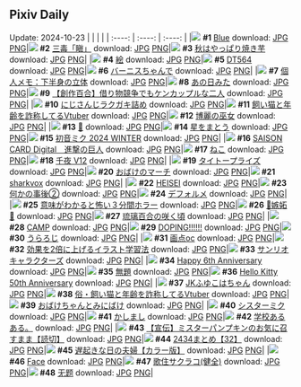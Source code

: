 ## Pixiv Daily
Update: 2024-10-23
|      |      |      |
| :----: | :----: | :----: |
|![](https://pixiv.microyu.workers.dev/c/240x480/img-master/img/2024/10/21/00/01/17/123527833_p0_master1200.jpg) **#1** [Blue](https://www.pixiv.net/artworks/123527833) download: [JPG](https://pixiv.microyu.workers.dev/img-original/img/2024/10/21/00/01/17/123527833_p0.jpg) [PNG](https://pixiv.microyu.workers.dev/img-original/img/2024/10/21/00/01/17/123527833_p0.png)|![](https://pixiv.microyu.workers.dev/c/240x480/img-master/img/2024/10/22/00/00/11/123556537_p0_master1200.jpg) **#2** [三毒「瞋」](https://www.pixiv.net/artworks/123556537) download: [JPG](https://pixiv.microyu.workers.dev/img-original/img/2024/10/22/00/00/11/123556537_p0.jpg) [PNG](https://pixiv.microyu.workers.dev/img-original/img/2024/10/22/00/00/11/123556537_p0.png)|![](https://pixiv.microyu.workers.dev/c/240x480/img-master/img/2024/10/22/20/05/02/123577236_p0_master1200.jpg) **#3** [秋はやっぱり焼き芋](https://www.pixiv.net/artworks/123577236) download: [JPG](https://pixiv.microyu.workers.dev/img-original/img/2024/10/22/20/05/02/123577236_p0.jpg) [PNG](https://pixiv.microyu.workers.dev/img-original/img/2024/10/22/20/05/02/123577236_p0.png)|
|![](https://pixiv.microyu.workers.dev/c/240x480/img-master/img/2024/10/21/01/32/06/123531086_p0_master1200.jpg) **#4** [絵](https://www.pixiv.net/artworks/123531086) download: [JPG](https://pixiv.microyu.workers.dev/img-original/img/2024/10/21/01/32/06/123531086_p0.jpg) [PNG](https://pixiv.microyu.workers.dev/img-original/img/2024/10/21/01/32/06/123531086_p0.png)|![](https://pixiv.microyu.workers.dev/c/240x480/img-master/img/2024/10/22/00/00/45/123556665_p0_master1200.jpg) **#5** [DT564](https://www.pixiv.net/artworks/123556665) download: [JPG](https://pixiv.microyu.workers.dev/img-original/img/2024/10/22/00/00/45/123556665_p0.jpg) [PNG](https://pixiv.microyu.workers.dev/img-original/img/2024/10/22/00/00/45/123556665_p0.png)|![](https://pixiv.microyu.workers.dev/c/240x480/img-master/img/2024/10/21/00/21/18/123528865_p0_master1200.jpg) **#6** [バーニスちゃんで](https://www.pixiv.net/artworks/123528865) download: [JPG](https://pixiv.microyu.workers.dev/img-original/img/2024/10/21/00/21/18/123528865_p0.jpg) [PNG](https://pixiv.microyu.workers.dev/img-original/img/2024/10/21/00/21/18/123528865_p0.png)|
|![](https://pixiv.microyu.workers.dev/c/240x480/img-master/img/2024/10/22/06/00/06/123562932_p0_master1200.jpg) **#7** [個人メモ：下半身の立体](https://www.pixiv.net/artworks/123562932) download: [JPG](https://pixiv.microyu.workers.dev/img-original/img/2024/10/22/06/00/06/123562932_p0.jpg) [PNG](https://pixiv.microyu.workers.dev/img-original/img/2024/10/22/06/00/06/123562932_p0.png)|![](https://pixiv.microyu.workers.dev/c/240x480/img-master/img/2024/10/22/14/22/38/123569977_p0_master1200.jpg) **#8** [あの日みた](https://www.pixiv.net/artworks/123569977) download: [JPG](https://pixiv.microyu.workers.dev/img-original/img/2024/10/22/14/22/38/123569977_p0.jpg) [PNG](https://pixiv.microyu.workers.dev/img-original/img/2024/10/22/14/22/38/123569977_p0.png)|![](https://pixiv.microyu.workers.dev/c/240x480/img-master/img/2024/10/22/19/00/59/123575478_p0_master1200.jpg) **#9** [【創作百合】借り物競争でもケンカップルな二人](https://www.pixiv.net/artworks/123575478) download: [JPG](https://pixiv.microyu.workers.dev/img-original/img/2024/10/22/19/00/59/123575478_p0.jpg) [PNG](https://pixiv.microyu.workers.dev/img-original/img/2024/10/22/19/00/59/123575478_p0.png)|
|![](https://pixiv.microyu.workers.dev/c/240x480/img-master/img/2024/10/21/20/32/00/123549470_p0_master1200.jpg) **#10** [にじさんじラクガキ詰め](https://www.pixiv.net/artworks/123549470) download: [JPG](https://pixiv.microyu.workers.dev/img-original/img/2024/10/21/20/32/00/123549470_p0.jpg) [PNG](https://pixiv.microyu.workers.dev/img-original/img/2024/10/21/20/32/00/123549470_p0.png)|![](https://pixiv.microyu.workers.dev/c/240x480/img-master/img/2024/10/21/20/03/47/123548651_p0_master1200.jpg) **#11** [飼い猫と年齢を詐称してるVtuber](https://www.pixiv.net/artworks/123548651) download: [JPG](https://pixiv.microyu.workers.dev/img-original/img/2024/10/21/20/03/47/123548651_p0.jpg) [PNG](https://pixiv.microyu.workers.dev/img-original/img/2024/10/21/20/03/47/123548651_p0.png)|![](https://pixiv.microyu.workers.dev/c/240x480/img-master/img/2024/10/22/14/02/34/123569658_p0_master1200.jpg) **#12** [博麗の巫女](https://www.pixiv.net/artworks/123569658) download: [JPG](https://pixiv.microyu.workers.dev/img-original/img/2024/10/22/14/02/34/123569658_p0.jpg) [PNG](https://pixiv.microyu.workers.dev/img-original/img/2024/10/22/14/02/34/123569658_p0.png)|
|![](https://pixiv.microyu.workers.dev/c/240x480/img-master/img/2024/10/22/13/58/27/123569566_p0_master1200.jpg) **#13** [🦈](https://www.pixiv.net/artworks/123569566) download: [JPG](https://pixiv.microyu.workers.dev/img-original/img/2024/10/22/13/58/27/123569566_p0.jpg) [PNG](https://pixiv.microyu.workers.dev/img-original/img/2024/10/22/13/58/27/123569566_p0.png)|![](https://pixiv.microyu.workers.dev/c/240x480/img-master/img/2024/10/22/00/00/30/123556619_p0_master1200.jpg) **#14** [星をまとう](https://www.pixiv.net/artworks/123556619) download: [JPG](https://pixiv.microyu.workers.dev/img-original/img/2024/10/22/00/00/30/123556619_p0.jpg) [PNG](https://pixiv.microyu.workers.dev/img-original/img/2024/10/22/00/00/30/123556619_p0.png)|![](https://pixiv.microyu.workers.dev/c/240x480/img-master/img/2024/10/22/13/54/57/123569517_p0_master1200.jpg) **#15** [初音ミク 2024 WINTER](https://www.pixiv.net/artworks/123569517) download: [JPG](https://pixiv.microyu.workers.dev/img-original/img/2024/10/22/13/54/57/123569517_p0.jpg) [PNG](https://pixiv.microyu.workers.dev/img-original/img/2024/10/22/13/54/57/123569517_p0.png)|
|![](https://pixiv.microyu.workers.dev/c/240x480/img-master/img/2024/10/22/14/19/52/123569937_p0_master1200.jpg) **#16** [SAISON CARD Digital　進撃の巨人](https://www.pixiv.net/artworks/123569937) download: [JPG](https://pixiv.microyu.workers.dev/img-original/img/2024/10/22/14/19/52/123569937_p0.jpg) [PNG](https://pixiv.microyu.workers.dev/img-original/img/2024/10/22/14/19/52/123569937_p0.png)|![](https://pixiv.microyu.workers.dev/c/240x480/img-master/img/2024/10/22/14/18/33/123569916_p0_master1200.jpg) **#17** [ねこ](https://www.pixiv.net/artworks/123569916) download: [JPG](https://pixiv.microyu.workers.dev/img-original/img/2024/10/22/14/18/33/123569916_p0.jpg) [PNG](https://pixiv.microyu.workers.dev/img-original/img/2024/10/22/14/18/33/123569916_p0.png)|![](https://pixiv.microyu.workers.dev/c/240x480/img-master/img/2024/10/22/00/11/19/123557276_p0_master1200.jpg) **#18** [千夜 V12](https://www.pixiv.net/artworks/123557276) download: [JPG](https://pixiv.microyu.workers.dev/img-original/img/2024/10/22/00/11/19/123557276_p0.jpg) [PNG](https://pixiv.microyu.workers.dev/img-original/img/2024/10/22/00/11/19/123557276_p0.png)|
|![](https://pixiv.microyu.workers.dev/c/240x480/img-master/img/2024/10/22/14/21/54/123569968_p0_master1200.jpg) **#19** [タイトープライズ](https://www.pixiv.net/artworks/123569968) download: [JPG](https://pixiv.microyu.workers.dev/img-original/img/2024/10/22/14/21/54/123569968_p0.jpg) [PNG](https://pixiv.microyu.workers.dev/img-original/img/2024/10/22/14/21/54/123569968_p0.png)|![](https://pixiv.microyu.workers.dev/c/240x480/img-master/img/2024/10/22/13/52/56/123569481_p0_master1200.jpg) **#20** [おばけのマーチ](https://www.pixiv.net/artworks/123569481) download: [JPG](https://pixiv.microyu.workers.dev/img-original/img/2024/10/22/13/52/56/123569481_p0.jpg) [PNG](https://pixiv.microyu.workers.dev/img-original/img/2024/10/22/13/52/56/123569481_p0.png)|![](https://pixiv.microyu.workers.dev/c/240x480/img-master/img/2024/10/22/14/01/45/123569646_p0_master1200.jpg) **#21** [sharkvox](https://www.pixiv.net/artworks/123569646) download: [JPG](https://pixiv.microyu.workers.dev/img-original/img/2024/10/22/14/01/45/123569646_p0.jpg) [PNG](https://pixiv.microyu.workers.dev/img-original/img/2024/10/22/14/01/45/123569646_p0.png)|
|![](https://pixiv.microyu.workers.dev/c/240x480/img-master/img/2024/10/22/13/51/38/123569464_p0_master1200.jpg) **#22** [HEISEI](https://www.pixiv.net/artworks/123569464) download: [JPG](https://pixiv.microyu.workers.dev/img-original/img/2024/10/22/13/51/38/123569464_p0.jpg) [PNG](https://pixiv.microyu.workers.dev/img-original/img/2024/10/22/13/51/38/123569464_p0.png)|![](https://pixiv.microyu.workers.dev/c/240x480/img-master/img/2024/10/21/17/09/22/123544178_p0_master1200.jpg) **#23** [何かの事後②](https://www.pixiv.net/artworks/123544178) download: [JPG](https://pixiv.microyu.workers.dev/img-original/img/2024/10/21/17/09/22/123544178_p0.jpg) [PNG](https://pixiv.microyu.workers.dev/img-original/img/2024/10/21/17/09/22/123544178_p0.png)|![](https://pixiv.microyu.workers.dev/c/240x480/img-master/img/2024/10/22/14/09/15/123569764_p0_master1200.jpg) **#24** [デフォルメ](https://www.pixiv.net/artworks/123569764) download: [JPG](https://pixiv.microyu.workers.dev/img-original/img/2024/10/22/14/09/15/123569764_p0.jpg) [PNG](https://pixiv.microyu.workers.dev/img-original/img/2024/10/22/14/09/15/123569764_p0.png)|
|![](https://pixiv.microyu.workers.dev/c/240x480/img-master/img/2024/10/22/14/11/32/123569807_p0_master1200.jpg) **#25** [意味がわかると怖い３分間ホラー](https://www.pixiv.net/artworks/123569807) download: [JPG](https://pixiv.microyu.workers.dev/img-original/img/2024/10/22/14/11/32/123569807_p0.jpg) [PNG](https://pixiv.microyu.workers.dev/img-original/img/2024/10/22/14/11/32/123569807_p0.png)|![](https://pixiv.microyu.workers.dev/c/240x480/img-master/img/2024/10/22/14/13/11/123569831_p0_master1200.jpg) **#26** [🌹嫉妬🌹](https://www.pixiv.net/artworks/123569831) download: [JPG](https://pixiv.microyu.workers.dev/img-original/img/2024/10/22/14/13/11/123569831_p0.jpg) [PNG](https://pixiv.microyu.workers.dev/img-original/img/2024/10/22/14/13/11/123569831_p0.png)|![](https://pixiv.microyu.workers.dev/c/240x480/img-master/img/2024/10/21/00/01/04/123527803_p0_master1200.jpg) **#27** [琉璃百合の咲く頃](https://www.pixiv.net/artworks/123527803) download: [JPG](https://pixiv.microyu.workers.dev/img-original/img/2024/10/21/00/01/04/123527803_p0.jpg) [PNG](https://pixiv.microyu.workers.dev/img-original/img/2024/10/21/00/01/04/123527803_p0.png)|
|![](https://pixiv.microyu.workers.dev/c/240x480/img-master/img/2024/10/22/14/12/16/123569821_p0_master1200.jpg) **#28** [CAMP](https://www.pixiv.net/artworks/123569821) download: [JPG](https://pixiv.microyu.workers.dev/img-original/img/2024/10/22/14/12/16/123569821_p0.jpg) [PNG](https://pixiv.microyu.workers.dev/img-original/img/2024/10/22/14/12/16/123569821_p0.png)|![](https://pixiv.microyu.workers.dev/c/240x480/img-master/img/2024/10/22/14/18/10/123569907_p0_master1200.jpg) **#29** [DOPING!!!!!!](https://www.pixiv.net/artworks/123569907) download: [JPG](https://pixiv.microyu.workers.dev/img-original/img/2024/10/22/14/18/10/123569907_p0.jpg) [PNG](https://pixiv.microyu.workers.dev/img-original/img/2024/10/22/14/18/10/123569907_p0.png)|![](https://pixiv.microyu.workers.dev/c/240x480/img-master/img/2024/10/22/14/03/01/123569667_p0_master1200.jpg) **#30** [うらろじ](https://www.pixiv.net/artworks/123569667) download: [JPG](https://pixiv.microyu.workers.dev/img-original/img/2024/10/22/14/03/01/123569667_p0.jpg) [PNG](https://pixiv.microyu.workers.dev/img-original/img/2024/10/22/14/03/01/123569667_p0.png)|
|![](https://pixiv.microyu.workers.dev/c/240x480/img-master/img/2024/10/21/15/37/46/123542612_p0_master1200.jpg) **#31** [画点oc](https://www.pixiv.net/artworks/123542612) download: [JPG](https://pixiv.microyu.workers.dev/img-original/img/2024/10/21/15/37/46/123542612_p0.jpg) [PNG](https://pixiv.microyu.workers.dev/img-original/img/2024/10/21/15/37/46/123542612_p0.png)|![](https://pixiv.microyu.workers.dev/c/240x480/img-master/img/2024/10/22/14/00/10/123569610_p0_master1200.jpg) **#32** [効果を2倍に上げるイラスト学習法](https://www.pixiv.net/artworks/123569610) download: [JPG](https://pixiv.microyu.workers.dev/img-original/img/2024/10/22/14/00/10/123569610_p0.jpg) [PNG](https://pixiv.microyu.workers.dev/img-original/img/2024/10/22/14/00/10/123569610_p0.png)|![](https://pixiv.microyu.workers.dev/c/240x480/img-master/img/2024/10/22/14/04/59/123569691_p0_master1200.jpg) **#33** [サンリオキャラクターズ](https://www.pixiv.net/artworks/123569691) download: [JPG](https://pixiv.microyu.workers.dev/img-original/img/2024/10/22/14/04/59/123569691_p0.jpg) [PNG](https://pixiv.microyu.workers.dev/img-original/img/2024/10/22/14/04/59/123569691_p0.png)|
|![](https://pixiv.microyu.workers.dev/c/240x480/img-master/img/2024/10/22/13/56/41/123569540_p0_master1200.jpg) **#34** [Happy 6th Anniversary](https://www.pixiv.net/artworks/123569540) download: [JPG](https://pixiv.microyu.workers.dev/img-original/img/2024/10/22/13/56/41/123569540_p0.jpg) [PNG](https://pixiv.microyu.workers.dev/img-original/img/2024/10/22/13/56/41/123569540_p0.png)|![](https://pixiv.microyu.workers.dev/c/240x480/img-master/img/2024/10/22/13/50/39/123569450_p0_master1200.jpg) **#35** [無題](https://www.pixiv.net/artworks/123569450) download: [JPG](https://pixiv.microyu.workers.dev/img-original/img/2024/10/22/13/50/39/123569450_p0.jpg) [PNG](https://pixiv.microyu.workers.dev/img-original/img/2024/10/22/13/50/39/123569450_p0.png)|![](https://pixiv.microyu.workers.dev/c/240x480/img-master/img/2024/10/22/14/16/39/123569886_p0_master1200.jpg) **#36** [Hello Kitty 50th Anniversary](https://www.pixiv.net/artworks/123569886) download: [JPG](https://pixiv.microyu.workers.dev/img-original/img/2024/10/22/14/16/39/123569886_p0.jpg) [PNG](https://pixiv.microyu.workers.dev/img-original/img/2024/10/22/14/16/39/123569886_p0.png)|
|![](https://pixiv.microyu.workers.dev/c/240x480/img-master/img/2024/10/21/00/11/52/123528541_p0_master1200.jpg) **#37** [JKふゆこはちゃん](https://www.pixiv.net/artworks/123528541) download: [JPG](https://pixiv.microyu.workers.dev/img-original/img/2024/10/21/00/11/52/123528541_p0.jpg) [PNG](https://pixiv.microyu.workers.dev/img-original/img/2024/10/21/00/11/52/123528541_p0.png)|![](https://pixiv.microyu.workers.dev/c/240x480/img-master/img/2024/10/22/20/06/23/123577279_p0_master1200.jpg) **#38** [俗・飼い猫と年齢を詐称してるVtuber](https://www.pixiv.net/artworks/123577279) download: [JPG](https://pixiv.microyu.workers.dev/img-original/img/2024/10/22/20/06/23/123577279_p0.jpg) [PNG](https://pixiv.microyu.workers.dev/img-original/img/2024/10/22/20/06/23/123577279_p0.png)|![](https://pixiv.microyu.workers.dev/c/240x480/img-master/img/2024/10/22/13/59/27/123569576_p0_master1200.jpg) **#39** [おばけちゃんとみにばけ](https://www.pixiv.net/artworks/123569576) download: [JPG](https://pixiv.microyu.workers.dev/img-original/img/2024/10/22/13/59/27/123569576_p0.jpg) [PNG](https://pixiv.microyu.workers.dev/img-original/img/2024/10/22/13/59/27/123569576_p0.png)|
|![](https://pixiv.microyu.workers.dev/c/240x480/img-master/img/2024/10/22/00/18/27/123557497_p0_master1200.jpg) **#40** [シスターミク](https://www.pixiv.net/artworks/123557497) download: [JPG](https://pixiv.microyu.workers.dev/img-original/img/2024/10/22/00/18/27/123557497_p0.jpg) [PNG](https://pixiv.microyu.workers.dev/img-original/img/2024/10/22/00/18/27/123557497_p0.png)|![](https://pixiv.microyu.workers.dev/c/240x480/img-master/img/2024/10/22/14/05/38/123569704_p0_master1200.jpg) **#41** [かしまし](https://www.pixiv.net/artworks/123569704) download: [JPG](https://pixiv.microyu.workers.dev/img-original/img/2024/10/22/14/05/38/123569704_p0.jpg) [PNG](https://pixiv.microyu.workers.dev/img-original/img/2024/10/22/14/05/38/123569704_p0.png)|![](https://pixiv.microyu.workers.dev/c/240x480/img-master/img/2024/10/22/23/25/41/123576020_p0_master1200.jpg) **#42** [学校あるある。](https://www.pixiv.net/artworks/123576020) download: [JPG](https://pixiv.microyu.workers.dev/img-original/img/2024/10/22/23/25/41/123576020_p0.jpg) [PNG](https://pixiv.microyu.workers.dev/img-original/img/2024/10/22/23/25/41/123576020_p0.png)|
|![](https://pixiv.microyu.workers.dev/c/240x480/img-master/img/2024/10/21/00/40/10/123529516_p0_master1200.jpg) **#43** [【宣伝】ミスターパンプキンのお気に召すまま【読切】](https://www.pixiv.net/artworks/123529516) download: [JPG](https://pixiv.microyu.workers.dev/img-original/img/2024/10/21/00/40/10/123529516_p0.jpg) [PNG](https://pixiv.microyu.workers.dev/img-original/img/2024/10/21/00/40/10/123529516_p0.png)|![](https://pixiv.microyu.workers.dev/c/240x480/img-master/img/2024/10/22/15/31/17/123570970_p0_master1200.jpg) **#44** [2434まとめ【32】](https://www.pixiv.net/artworks/123570970) download: [JPG](https://pixiv.microyu.workers.dev/img-original/img/2024/10/22/15/31/17/123570970_p0.jpg) [PNG](https://pixiv.microyu.workers.dev/img-original/img/2024/10/22/15/31/17/123570970_p0.png)|![](https://pixiv.microyu.workers.dev/c/240x480/img-master/img/2024/10/21/00/02/26/123527983_p0_master1200.jpg) **#45** [遅起きな日の夫婦【カラー版】](https://www.pixiv.net/artworks/123527983) download: [JPG](https://pixiv.microyu.workers.dev/img-original/img/2024/10/21/00/02/26/123527983_p0.jpg) [PNG](https://pixiv.microyu.workers.dev/img-original/img/2024/10/21/00/02/26/123527983_p0.png)|
|![](https://pixiv.microyu.workers.dev/c/240x480/img-master/img/2024/10/22/13/53/48/123569494_p0_master1200.jpg) **#46** [Face](https://www.pixiv.net/artworks/123569494) download: [JPG](https://pixiv.microyu.workers.dev/img-original/img/2024/10/22/13/53/48/123569494_p0.jpg) [PNG](https://pixiv.microyu.workers.dev/img-original/img/2024/10/22/13/53/48/123569494_p0.png)|![](https://pixiv.microyu.workers.dev/c/240x480/img-master/img/2024/10/21/19/08/59/123547095_p0_master1200.jpg) **#47** [歌住サクラコ(健全)](https://www.pixiv.net/artworks/123547095) download: [JPG](https://pixiv.microyu.workers.dev/img-original/img/2024/10/21/19/08/59/123547095_p0.jpg) [PNG](https://pixiv.microyu.workers.dev/img-original/img/2024/10/21/19/08/59/123547095_p0.png)|![](https://pixiv.microyu.workers.dev/c/240x480/img-master/img/2024/10/22/00/11/49/123557300_p0_master1200.jpg) **#48** [无题](https://www.pixiv.net/artworks/123557300) download: [JPG](https://pixiv.microyu.workers.dev/img-original/img/2024/10/22/00/11/49/123557300_p0.jpg) [PNG](https://pixiv.microyu.workers.dev/img-original/img/2024/10/22/00/11/49/123557300_p0.png)|
